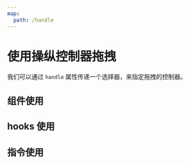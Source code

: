 ```yaml
---
map:
  path: /handle
---
```


# 使用操纵控制器拖拽

我们可以通过 `handle` 属性传递一个选择器，来指定拖拽的控制器。

## 组件使用
<demo src="./demo.vue"
title="使用组件方式"
desc="传递 handle 属性，使用控制器">
</demo>

## hooks 使用
<demo src="./hooks.vue"
title="使用 hooks 方式"
desc="传递 hooks 选项实现">
</demo>


## 指令使用
<demo src="./directive.vue"
title="使用指令方式"
desc="传递指令参数实现">
</demo>
